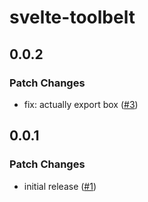 # svelte-toolbelt

## 0.0.2

### Patch Changes

- fix: actually export box ([#3](https://github.com/huntabyte/svelte-toolbelt/pull/3))

## 0.0.1

### Patch Changes

- initial release ([#1](https://github.com/huntabyte/svelte-toolbelt/pull/1))
